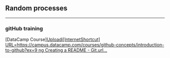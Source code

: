 ## Random processes
***

### gitHub training 
[DataCamp Course][Uploadi[InternetShortcut]
URL=https://campus.datacamp.com/courses/github-concepts/introduction-to-github?ex=9
ng Creating a README - Git.url…]()


